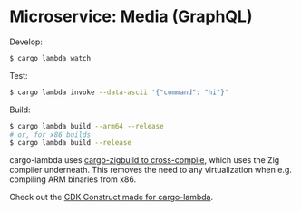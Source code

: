 # Microservice: Media (GraphQL)

Develop:
```bash
$ cargo lambda watch
```

Test:
```bash
$ cargo lambda invoke --data-ascii '{"command": "hi"}'
```

Build:
```bash
$ cargo lambda build --arm64 --release
# or, for x86 builds
$ cargo lambda build --release
```

cargo-lambda uses [cargo-zigbuild to cross-compile](https://www.cargo-lambda.info/commands/build.html#compiler-backends), which uses the Zig compiler underneath. This removes the need to any virtualization when e.g. compiling ARM binaries from x86.


Check out the [CDK Construct made for cargo-lambda](https://github.com/cargo-lambda/cargo-lambda-cdk).
